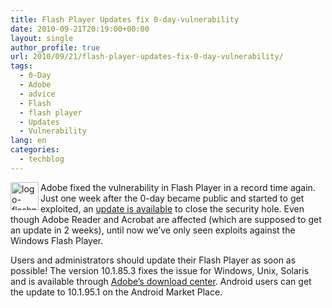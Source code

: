 ```yaml
---
title: Flash Player Updates fix 0-day-vulnerability
date: 2010-09-21T20:19:00+00:00
layout: single
author_profile: true
url: 2010/09/21/flash-player-updates-fix-0-day-vulnerability/
tags:
  - 0-Day
  - Adobe
  - advice
  - Flash
  - flash player
  - Updates
  - Vulnerability
lang: en
categories: 
  - techblog
---
```

[<img title="logo-flashplayer" border="0" alt="logo-flashplayer" align="left" src="http://lh5.ggpht.com/_vaUVXcmC3OI/TJj-JM0wksI/AAAAAAAACew/v10xKh-FyRU/logo-flashplayer_thumb%5B1%5D.jpg?imgmax=800" width="45" height="45" />](http://lh5.ggpht.com/_vaUVXcmC3OI/TJj-IYRjqKI/AAAAAAAACes/ktrrSWcvRcs/s1600-h/logo-flashplayer%5B3%5D.jpg)Adobe fixed the vulnerability in Flash Player in a record time again. Just one week after the 0-day became public and started to get exploited, an [update is available](http://www.adobe.com/support/security/bulletins/apsb10-22.html) to close the security hole. Even though Adobe Reader and Acrobat are affected (which are supposed to get an update in 2 weeks), until now we’ve only seen exploits against the Windows Flash Player.

Users and administrators should update their Flash Player as soon as possible! The version 10.1.85.3 fixes the issue for Windows, Unix, Solaris and is available through [Adobe’s download center](http://get.adobe.com/de/flashplayer/). Android users can get the update to 10.1.95.1 on the Android Market Place.